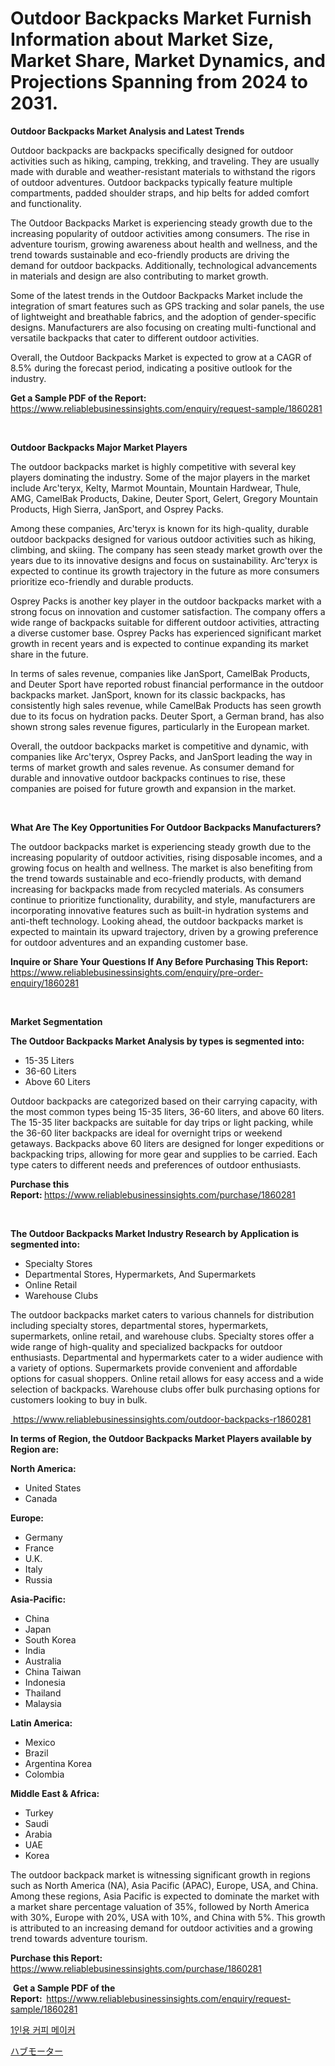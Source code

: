 <p><h1>Outdoor Backpacks Market Furnish Information about Market Size, Market Share, Market Dynamics, and Projections Spanning from 2024 to 2031.</h1></p><p><strong>Outdoor Backpacks Market Analysis and Latest Trends</strong></p>
<p><p>Outdoor backpacks are backpacks specifically designed for outdoor activities such as hiking, camping, trekking, and traveling. They are usually made with durable and weather-resistant materials to withstand the rigors of outdoor adventures. Outdoor backpacks typically feature multiple compartments, padded shoulder straps, and hip belts for added comfort and functionality.</p><p>The Outdoor Backpacks Market is experiencing steady growth due to the increasing popularity of outdoor activities among consumers. The rise in adventure tourism, growing awareness about health and wellness, and the trend towards sustainable and eco-friendly products are driving the demand for outdoor backpacks. Additionally, technological advancements in materials and design are also contributing to market growth.</p><p>Some of the latest trends in the Outdoor Backpacks Market include the integration of smart features such as GPS tracking and solar panels, the use of lightweight and breathable fabrics, and the adoption of gender-specific designs. Manufacturers are also focusing on creating multi-functional and versatile backpacks that cater to different outdoor activities.</p><p>Overall, the Outdoor Backpacks Market is expected to grow at a CAGR of 8.5% during the forecast period, indicating a positive outlook for the industry.</p></p>
<p><strong>Get a Sample PDF of the Report:&nbsp;</strong> <a href="https://www.reliablebusinessinsights.com/enquiry/request-sample/1860281">https://www.reliablebusinessinsights.com/enquiry/request-sample/1860281</a></p>
<p>&nbsp;</p>
<p><strong>Outdoor Backpacks Major Market Players</strong></p>
<p><p>The outdoor backpacks market is highly competitive with several key players dominating the industry. Some of the major players in the market include Arc'teryx, Kelty, Marmot Mountain, Mountain Hardwear, Thule, AMG, CamelBak Products, Dakine, Deuter Sport, Gelert, Gregory Mountain Products, High Sierra, JanSport, and Osprey Packs.</p><p>Among these companies, Arc'teryx is known for its high-quality, durable outdoor backpacks designed for various outdoor activities such as hiking, climbing, and skiing. The company has seen steady market growth over the years due to its innovative designs and focus on sustainability. Arc'teryx is expected to continue its growth trajectory in the future as more consumers prioritize eco-friendly and durable products.</p><p>Osprey Packs is another key player in the outdoor backpacks market with a strong focus on innovation and customer satisfaction. The company offers a wide range of backpacks suitable for different outdoor activities, attracting a diverse customer base. Osprey Packs has experienced significant market growth in recent years and is expected to continue expanding its market share in the future.</p><p>In terms of sales revenue, companies like JanSport, CamelBak Products, and Deuter Sport have reported robust financial performance in the outdoor backpacks market. JanSport, known for its classic backpacks, has consistently high sales revenue, while CamelBak Products has seen growth due to its focus on hydration packs. Deuter Sport, a German brand, has also shown strong sales revenue figures, particularly in the European market.</p><p>Overall, the outdoor backpacks market is competitive and dynamic, with companies like Arc'teryx, Osprey Packs, and JanSport leading the way in terms of market growth and sales revenue. As consumer demand for durable and innovative outdoor backpacks continues to rise, these companies are poised for future growth and expansion in the market.</p></p>
<p>&nbsp;</p>
<p><strong>What Are The Key Opportunities For Outdoor Backpacks Manufacturers?</strong></p>
<p><p>The outdoor backpacks market is experiencing steady growth due to the increasing popularity of outdoor activities, rising disposable incomes, and a growing focus on health and wellness. The market is also benefiting from the trend towards sustainable and eco-friendly products, with demand increasing for backpacks made from recycled materials. As consumers continue to prioritize functionality, durability, and style, manufacturers are incorporating innovative features such as built-in hydration systems and anti-theft technology. Looking ahead, the outdoor backpacks market is expected to maintain its upward trajectory, driven by a growing preference for outdoor adventures and an expanding customer base.</p></p>
<p><strong>Inquire or Share Your Questions If Any Before Purchasing This Report:</strong> <a href="https://www.reliablebusinessinsights.com/enquiry/pre-order-enquiry/1860281">https://www.reliablebusinessinsights.com/enquiry/pre-order-enquiry/1860281</a></p>
<p>&nbsp;</p>
<p><strong>Market Segmentation</strong></p>
<p><strong>The Outdoor Backpacks Market Analysis by types is segmented into:</strong></p>
<p><ul><li>15-35 Liters</li><li>36-60 Liters</li><li>Above 60 Liters</li></ul></p>
<p><p>Outdoor backpacks are categorized based on their carrying capacity, with the most common types being 15-35 liters, 36-60 liters, and above 60 liters. The 15-35 liter backpacks are suitable for day trips or light packing, while the 36-60 liter backpacks are ideal for overnight trips or weekend getaways. Backpacks above 60 liters are designed for longer expeditions or backpacking trips, allowing for more gear and supplies to be carried. Each type caters to different needs and preferences of outdoor enthusiasts.</p></p>
<p><strong>Purchase this Report:&nbsp;</strong><a href="https://www.reliablebusinessinsights.com/purchase/1860281">https://www.reliablebusinessinsights.com/purchase/1860281</a></p>
<p>&nbsp;</p>
<p><strong>The Outdoor Backpacks Market Industry Research by Application is segmented into:</strong></p>
<p><ul><li>Specialty Stores</li><li>Departmental Stores, Hypermarkets, And Supermarkets</li><li>Online Retail</li><li>Warehouse Clubs</li></ul></p>
<p><p>The outdoor backpacks market caters to various channels for distribution including specialty stores, departmental stores, hypermarkets, supermarkets, online retail, and warehouse clubs. Specialty stores offer a wide range of high-quality and specialized backpacks for outdoor enthusiasts. Departmental and hypermarkets cater to a wider audience with a variety of options. Supermarkets provide convenient and affordable options for casual shoppers. Online retail allows for easy access and a wide selection of backpacks. Warehouse clubs offer bulk purchasing options for customers looking to buy in bulk.</p></p>
<p><a href="https://www.reliablebusinessinsights.com/outdoor-backpacks-r1860281">&nbsp;https://www.reliablebusinessinsights.com/outdoor-backpacks-r1860281</a></p>
<p><strong>In terms of Region, the Outdoor Backpacks Market Players available by Region are:</strong></p>
<p>
    <p> <strong> North America: </strong>
        <ul>
            <li>United States</li>
            <li>Canada</li>
        </ul>
        </p> 
    <p> <strong> Europe: </strong>
        <ul>
            <li>Germany</li>
            <li>France</li>
            <li>U.K.</li>
            <li>Italy</li>
            <li>Russia</li>
        </ul>
        </p> 
    <p> <strong> Asia-Pacific: </strong>
        <ul>
            <li>China</li>
            <li>Japan</li>
            <li>South Korea</li>
            <li>India</li>
            <li>Australia</li>
            <li>China Taiwan</li>
            <li>Indonesia</li>
            <li>Thailand</li>
            <li>Malaysia</li>
        </ul>
        </p> 
    <p> <strong> Latin America: </strong>
        <ul>
            <li>Mexico</li>
            <li>Brazil</li>
            <li>Argentina Korea</li>
            <li>Colombia</li>
        </ul>
        </p> 
    <p> <strong> Middle East & Africa: </strong>
        <ul>
            <li>Turkey</li>
            <li>Saudi</li>
            <li>Arabia</li>
            <li>UAE</li>
            <li>Korea</li>
        </ul>
    </p>
    </p>
<p><p>The outdoor backpack market is witnessing significant growth in regions such as North America (NA), Asia Pacific (APAC), Europe, USA, and China. Among these regions, Asia Pacific is expected to dominate the market with a market share percentage valuation of 35%, followed by North America with 30%, Europe with 20%, USA with 10%, and China with 5%. This growth is attributed to an increasing demand for outdoor activities and a growing trend towards adventure tourism.</p></p>
<p><strong>Purchase this Report: </strong><a href="https://www.reliablebusinessinsights.com/purchase/1860281">https://www.reliablebusinessinsights.com/purchase/1860281</a></p>
<p>&nbsp;<strong>Get a Sample PDF of the Report:&nbsp;&nbsp;</strong><a href="https://www.reliablebusinessinsights.com/enquiry/request-sample/1860281">https://www.reliablebusinessinsights.com/enquiry/request-sample/1860281</a></p>
<p><strong></strong></p>
<p><p><a href="https://github.com/vdhdwjyp90142/Market-Research-Report-List-3/blob/main/288892810568.md">1인용 커피 메이커</a></p><p><a href="https://github.com/sghwr779811674/Market-Research-Report-List-3/blob/main/72239615972.md">ハブモーター</a></p></p>